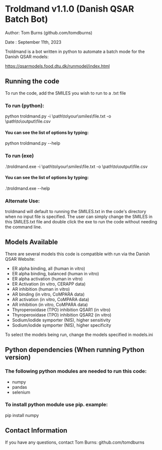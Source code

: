 # Troldmand v1.1.0 (Danish QSAR Batch Bot)

Author: Tom Burns (github.com/tomdburns)

Date  : September 11th, 2023

Troldmand is a bot written in python to automate a batch mode for the Danish QSAR models:

https://qsarmodels.food.dtu.dk/runmodel/index.html

## Running the code

To run the code, add the SMILES you wish to run to a .txt file

### To run (python):

python troldmand.py -i \path\to\your\smiles\file.txt -o \path\to\output\file.csv

#### You can see the list of options by typing:

python troldmand.py --help

### To run (exe)

.\troldmand.exe -i \path\to\your\smiles\file.txt -o \path\to\output\file.csv

#### You can see the list of options by typing:

.\troldmand.exe --help

### Alternate Use:

troldmand will default to running the SMILES.txt in the code's directory
when no input file is specified. The user can simply change the SMILES in
this SMILES.txt file and double click the exe to run the code without
needing the command line.

## Models Available

There are several models this code is compatible with run via the Danish QSAR Website:

* ER alpha binding, all (human in vitro)           
* ER alpha binding, balanced (human in vitro)      
* ER alpha activation (human in vitro)             
* ER Activation (in vitro, CERAPP data)            
* AR inhibition (human in vitro)                   
* AR binding (in vitro, CoMPARA data)              
* AR activation (in vitro, CoMPARA data)           
* AR inhibition (in vitro, CoMPARA data)           
* Thyroperoxidase (TPO) inhibition QSAR1 (in vitro)
* Thyroperoxidase (TPO) inhibition QSAR2 (in vitro)
* Sodium/iodide symporter (NIS), higher sensitivity
* Sodium/iodide symporter (NIS), higher specificity

To select the models being run, change the models specified in models.ini

## Python dependencies (When running Python version)

### The following python modules are needed to run this code:

* numpy
* pandas
* selenium

### To install python module use pip. example:

pip install numpy

## Contact Information

If you have any questions, contact Tom Burns: github.com/tomdburns
